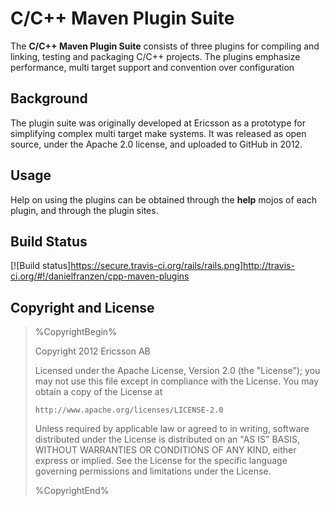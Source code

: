 C/C++ Maven Plugin Suite
========================

The **C/C++ Maven Plugin Suite** consists of three plugins for 
compiling and linking, testing and packaging C/C++ projects.
The plugins emphasize performance, multi target support and
convention over configuration

Background
----------
The plugin suite was originally developed at Ericsson as 
a prototype for simplifying complex multi target make systems.
It was released as open source, under the Apache 2.0 license,
and uploaded to GitHub in 2012.

Usage
-----
Help on using the plugins can be obtained through the **help**
mojos of each plugin, and through the plugin sites.

Build Status
------------
 [![Build status]https://secure.travis-ci.org/rails/rails.png]http://travis-ci.org/#!/danielfranzen/cpp-maven-plugins

Copyright and License
---------------------

> %CopyrightBegin%
>
> Copyright 2012 Ericsson AB
>
> Licensed under the Apache License, Version 2.0 (the "License");
> you may not use this file except in compliance with the License.
> You may obtain a copy of the License at
>
>     http://www.apache.org/licenses/LICENSE-2.0
>
> Unless required by applicable law or agreed to in writing, software
> distributed under the License is distributed on an "AS IS" BASIS,
> WITHOUT WARRANTIES OR CONDITIONS OF ANY KIND, either express or implied.
> See the License for the specific language governing permissions and
> limitations under the License.
>
> %CopyrightEnd%
